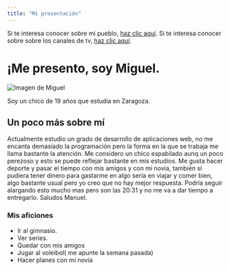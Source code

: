 ```yaml
---
title: "Mi presentación"
---
```

Si te interesa conocer sobre mi pueblo, [haz clic aquí](pueblo/).
Si te interesa conocer sobre sobre los canales de tv, [haz clic aquí](canales_tv/).
# ¡Me presento, soy Miguel.

![Imagen de Miguel](imagenes/imagen1.jpg)

Soy un chico de 19 años que estudia en Zaragoza.

## Un poco más sobre mí
Actualmente estudio un grado de desarrollo de aplicaciones web, no me encanta demasiado la programación pero la forma en la que se trabaja me llama bastante la atención. Me considero un chico espabilado aunq un poco perezoso y esto se puede reflejar bastante en mis estudios. Me gusta hacer deporte y pasar el tiempo con mis amigos y con mi novia, también si pudiera tener dinero para gastarme en algo sería en viajar y comer bien, algo bastante usual pero yo creo que no hay mejor respuesta. Podría seguir alargando esto mucho mas pero son las 20:31 y no me va a dar tiempo a entregarlo. Saludos Manuel. 

### Mis aficiones
- Ir al gimnasio.
- Ver series.
- Quedar con mis amigos
- Jugar al voleibol( me apunte la semana pasada)
- Hacer planes con mi novia